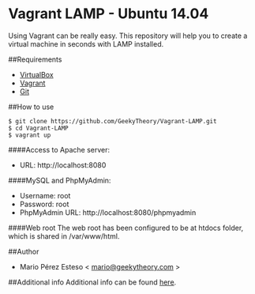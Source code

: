 Vagrant LAMP - Ubuntu 14.04
==========

Using Vagrant can be really easy. This repository will help you to create a virtual machine in seconds with LAMP installed.

##Requirements

- [VirtualBox](http://goo.gl/CzCfea)
- [Vagrant](http://goo.gl/WWyQDF)
- [Git](http://goo.gl/jBnLhp)

##How to use

	$ git clone https://github.com/GeekyTheory/Vagrant-LAMP.git
	$ cd Vagrant-LAMP
	$ vagrant up

####Access to Apache server: 
- URL: http://localhost:8080

####MySQL and PhpMyAdmin:
- Username: root
- Password: root
- PhpMyAdmin URL: http://localhost:8080/phpmyadmin

####Web root
The web root has been configured to be at htdocs folder, which is shared in /var/www/html.

##Author
- Mario Pérez Esteso < mario@geekytheory.com >

##Additional info
Additional info can be found [here](http://goo.gl/0mMf5Q).